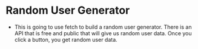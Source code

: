 # Random User Generator 

* This is going to use fetch to build a random user generator.
  There is an API that is free and public that will give us random user data.
  Once you click a button, you get random user data.